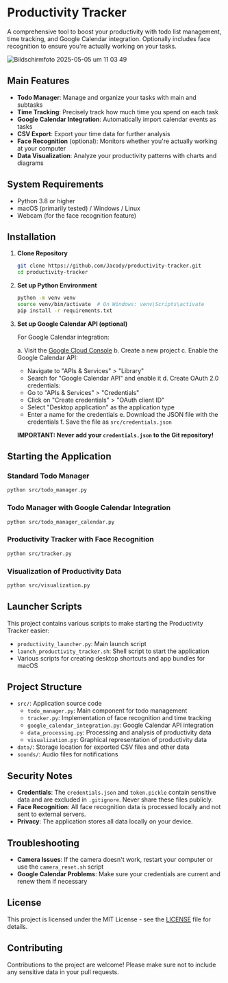 # Productivity Tracker

A comprehensive tool to boost your productivity with todo list management, time tracking, and Google Calendar integration. Optionally includes face recognition to ensure you're actually working on your tasks.



![Bildschirmfoto 2025-05-05 um 11 03 49](https://github.com/user-attachments/assets/6846de5f-545c-4d36-9d70-62b5fdbdbc55)




## Main Features

- **Todo Manager**: Manage and organize your tasks with main and subtasks
- **Time Tracking**: Precisely track how much time you spend on each task
- **Google Calendar Integration**: Automatically import calendar events as tasks
- **CSV Export**: Export your time data for further analysis
- **Face Recognition** (optional): Monitors whether you're actually working at your computer
- **Data Visualization**: Analyze your productivity patterns with charts and diagrams

## System Requirements

- Python 3.8 or higher
- macOS (primarily tested) / Windows / Linux
- Webcam (for the face recognition feature)

## Installation

1. **Clone Repository**
   ```bash
   git clone https://github.com/Jacody/productivity-tracker.git
   cd productivity-tracker
   ```

2. **Set up Python Environment**
   ```bash
   python -m venv venv
   source venv/bin/activate  # On Windows: venv\Scripts\activate
   pip install -r requirements.txt
   ```

3. **Set up Google Calendar API (optional)**
   
   For Google Calendar integration:
   
   a. Visit the [Google Cloud Console](https://console.cloud.google.com/)
   b. Create a new project
   c. Enable the Google Calendar API:
      - Navigate to "APIs & Services" > "Library"
      - Search for "Google Calendar API" and enable it
   d. Create OAuth 2.0 credentials:
      - Go to "APIs & Services" > "Credentials"
      - Click on "Create credentials" > "OAuth client ID"
      - Select "Desktop application" as the application type
      - Enter a name for the credentials
   e. Download the JSON file with the credentials
   f. Save the file as `src/credentials.json`

   **IMPORTANT: Never add your `credentials.json` to the Git repository!**

## Starting the Application

### Standard Todo Manager
```bash
python src/todo_manager.py
```

### Todo Manager with Google Calendar Integration
```bash
python src/todo_manager_calendar.py
```

### Productivity Tracker with Face Recognition
```bash
python src/tracker.py
```

### Visualization of Productivity Data
```bash
python src/visualization.py
```

## Launcher Scripts

This project contains various scripts to make starting the Productivity Tracker easier:

- `productivity_launcher.py`: Main launch script
- `launch_productivity_tracker.sh`: Shell script to start the application
- Various scripts for creating desktop shortcuts and app bundles for macOS

## Project Structure

- `src/`: Application source code
  - `todo_manager.py`: Main component for todo management
  - `tracker.py`: Implementation of face recognition and time tracking
  - `google_calendar_integration.py`: Google Calendar API integration
  - `data_processing.py`: Processing and analysis of productivity data
  - `visualization.py`: Graphical representation of productivity data
- `data/`: Storage location for exported CSV files and other data
- `sounds/`: Audio files for notifications

## Security Notes

- **Credentials**: The `credentials.json` and `token.pickle` contain sensitive data and are excluded in `.gitignore`. Never share these files publicly.
- **Face Recognition**: All face recognition data is processed locally and not sent to external servers.
- **Privacy**: The application stores all data locally on your device.

## Troubleshooting

- **Camera Issues**: If the camera doesn't work, restart your computer or use the `camera_reset.sh` script
- **Google Calendar Problems**: Make sure your credentials are current and renew them if necessary

## License

This project is licensed under the MIT License - see the [LICENSE](LICENSE) file for details.

## Contributing

Contributions to the project are welcome! Please make sure not to include any sensitive data in your pull requests.
